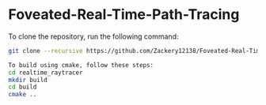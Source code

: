 # Foveated-Real-Time-Path-Tracing

To clone the repository, run the following command:
```bash
git clone --recursive https://github.com/Zackery12138/Foveated-Real-Time-Path-Tracing.git

To build using cmake, follow these steps:
cd realtime_raytracer
mkdir build
cd build
cmake ..
